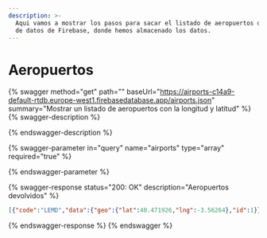 ```yaml
---
description: >-
  Aqui vamos a mostrar los pasos para sacar el listado de aeropuertos de la base
  de datos de Firebase, donde hemos almacenado los datos.
---
```


# Aeropuertos

{% swagger method="get" path="" baseUrl="https://airports-c14a9-default-rtdb.europe-west1.firebasedatabase.app/airports.json" summary="Mostrar un listado de aeropuertos con la longitud y latitud" %}
{% swagger-description %}

{% endswagger-description %}

{% swagger-parameter in="query" name="airports" type="array" required="true" %}

{% endswagger-parameter %}

{% swagger-response status="200: OK" description="Aeropuertos devolvidos" %}
```json
[{"code":"LEMD","data":{"geo":{"lat":40.471926,"lng":-3.56264},"id":1}},{"code":"LEBL","data":{"geo":{"lat":41.297078,"lng":2.078464},"id":2}},{"code":"EGLL","data":{"geo":{"lat":51.470022,"lng":-0.454295},"id":3}},{"code":"EHAM","data":{"geo":{"lat":52.308613,"lng":4.763889},"id":4}},{"code":"LFPG","data":{"geo":{"lat":49.012798,"lng":2.55},"id":5}}]
```
{% endswagger-response %}
{% endswagger %}
